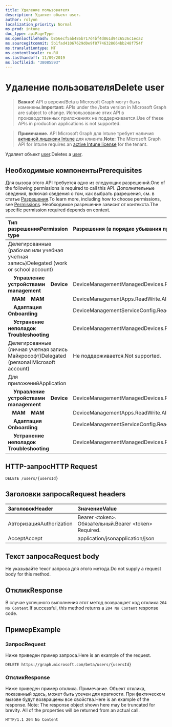 ```yaml
---
title: Удаление пользователя
description: Удаляет объект user.
author: rolyon
localization_priority: Normal
ms.prod: intune
doc_type: apiPageType
ms.openlocfilehash: b856ecf5ab486b717d4bf4d861d94c6536c1eca2
ms.sourcegitcommit: 5b1fad41067629d0e9f87746328664bb248f754f
ms.translationtype: MT
ms.contentlocale: ru-RU
ms.lasthandoff: 11/09/2019
ms.locfileid: "38085593"
---
```

# <a name="delete-user"></a><span data-ttu-id="f207e-103">Удаление пользователя</span><span class="sxs-lookup"><span data-stu-id="f207e-103">Delete user</span></span>

> <span data-ttu-id="f207e-104">**Важно!** API в версии/Beta в Microsoft Graph могут быть изменены.</span><span class="sxs-lookup"><span data-stu-id="f207e-104">**Important:** APIs under the /beta version in Microsoft Graph are subject to change.</span></span> <span data-ttu-id="f207e-105">Использование этих API в производственных приложениях не поддерживается.</span><span class="sxs-lookup"><span data-stu-id="f207e-105">Use of these APIs in production applications is not supported.</span></span>

> <span data-ttu-id="f207e-106">**Примечание.** API Microsoft Graph для Intune требует наличия [активной лицензии Intune](https://go.microsoft.com/fwlink/?linkid=839381) для клиента.</span><span class="sxs-lookup"><span data-stu-id="f207e-106">**Note:** The Microsoft Graph API for Intune requires an [active Intune license](https://go.microsoft.com/fwlink/?linkid=839381) for the tenant.</span></span>

<span data-ttu-id="f207e-107">Удаляет объект [user](../resources/intune-shared-user.md).</span><span class="sxs-lookup"><span data-stu-id="f207e-107">Deletes a [user](../resources/intune-shared-user.md).</span></span>
## <a name="prerequisites"></a><span data-ttu-id="f207e-108">Необходимые компоненты</span><span class="sxs-lookup"><span data-stu-id="f207e-108">Prerequisites</span></span>
<span data-ttu-id="f207e-109">Для вызова этого API требуется одно из следующих разрешений.</span><span class="sxs-lookup"><span data-stu-id="f207e-109">One of the following permissions is required to call this API.</span></span> <span data-ttu-id="f207e-110">Дополнительные сведения, включая сведения о том, как выбрать разрешения, см. в статье [Разрешения](/graph/permissions-reference).</span><span class="sxs-lookup"><span data-stu-id="f207e-110">To learn more, including how to choose permissions, see [Permissions](/graph/permissions-reference).</span></span>  <span data-ttu-id="f207e-111">Необходимое разрешение зависит от контекста.</span><span class="sxs-lookup"><span data-stu-id="f207e-111">The specific permission required depends on context.</span></span>

|<span data-ttu-id="f207e-112">Тип разрешения</span><span class="sxs-lookup"><span data-stu-id="f207e-112">Permission type</span></span>|<span data-ttu-id="f207e-113">Разрешения (в порядке убывания привилегий)</span><span class="sxs-lookup"><span data-stu-id="f207e-113">Permissions (from most to least privileged)</span></span>|
|:---|:---|
|<span data-ttu-id="f207e-114">Делегированные (рабочая или учебная учетная запись)</span><span class="sxs-lookup"><span data-stu-id="f207e-114">Delegated (work or school account)</span></span>||
| <span data-ttu-id="f207e-115">&nbsp; &nbsp; **Управление устройствами**</span><span class="sxs-lookup"><span data-stu-id="f207e-115">&nbsp; &nbsp; **Device management**</span></span> | <span data-ttu-id="f207e-116">DeviceManagementManagedDevices.ReadWrite.All</span><span class="sxs-lookup"><span data-stu-id="f207e-116">DeviceManagementManagedDevices.ReadWrite.All</span></span>|
| <span data-ttu-id="f207e-117">&nbsp;&nbsp; **MAM**</span><span class="sxs-lookup"><span data-stu-id="f207e-117">&nbsp; &nbsp; **MAM**</span></span> | <span data-ttu-id="f207e-118">DeviceManagementApps.ReadWrite.All</span><span class="sxs-lookup"><span data-stu-id="f207e-118">DeviceManagementApps.ReadWrite.All</span></span>|
| <span data-ttu-id="f207e-119">&nbsp; &nbsp; **Адаптация**</span><span class="sxs-lookup"><span data-stu-id="f207e-119">&nbsp; &nbsp; **Onboarding**</span></span> | <span data-ttu-id="f207e-120">DeviceManagementServiceConfig.ReadWrite.All</span><span class="sxs-lookup"><span data-stu-id="f207e-120">DeviceManagementServiceConfig.ReadWrite.All</span></span>|
| <span data-ttu-id="f207e-121">&nbsp; &nbsp; **Устранение неполадок**</span><span class="sxs-lookup"><span data-stu-id="f207e-121">&nbsp; &nbsp; **Troubleshooting**</span></span> | <span data-ttu-id="f207e-122">DeviceManagementManagedDevices.ReadWrite.All</span><span class="sxs-lookup"><span data-stu-id="f207e-122">DeviceManagementManagedDevices.ReadWrite.All</span></span>|
|<span data-ttu-id="f207e-123">Делегированные (личная учетная запись Майкрософт)</span><span class="sxs-lookup"><span data-stu-id="f207e-123">Delegated (personal Microsoft account)</span></span>|<span data-ttu-id="f207e-124">Не поддерживается.</span><span class="sxs-lookup"><span data-stu-id="f207e-124">Not supported.</span></span>|
|<span data-ttu-id="f207e-125">Для приложений</span><span class="sxs-lookup"><span data-stu-id="f207e-125">Application</span></span>||
| <span data-ttu-id="f207e-126">&nbsp; &nbsp; **Управление устройствами**</span><span class="sxs-lookup"><span data-stu-id="f207e-126">&nbsp; &nbsp; **Device management**</span></span> | <span data-ttu-id="f207e-127">DeviceManagementManagedDevices.ReadWrite.All</span><span class="sxs-lookup"><span data-stu-id="f207e-127">DeviceManagementManagedDevices.ReadWrite.All</span></span>|
| <span data-ttu-id="f207e-128">&nbsp;&nbsp; **MAM**</span><span class="sxs-lookup"><span data-stu-id="f207e-128">&nbsp; &nbsp; **MAM**</span></span> | <span data-ttu-id="f207e-129">DeviceManagementApps.ReadWrite.All</span><span class="sxs-lookup"><span data-stu-id="f207e-129">DeviceManagementApps.ReadWrite.All</span></span>|
| <span data-ttu-id="f207e-130">&nbsp; &nbsp; **Адаптация**</span><span class="sxs-lookup"><span data-stu-id="f207e-130">&nbsp; &nbsp; **Onboarding**</span></span> | <span data-ttu-id="f207e-131">DeviceManagementServiceConfig.ReadWrite.All</span><span class="sxs-lookup"><span data-stu-id="f207e-131">DeviceManagementServiceConfig.ReadWrite.All</span></span>|
| <span data-ttu-id="f207e-132">&nbsp; &nbsp; **Устранение неполадок**</span><span class="sxs-lookup"><span data-stu-id="f207e-132">&nbsp; &nbsp; **Troubleshooting**</span></span> | <span data-ttu-id="f207e-133">DeviceManagementManagedDevices.ReadWrite.All</span><span class="sxs-lookup"><span data-stu-id="f207e-133">DeviceManagementManagedDevices.ReadWrite.All</span></span>|

## <a name="http-request"></a><span data-ttu-id="f207e-134">HTTP-запрос</span><span class="sxs-lookup"><span data-stu-id="f207e-134">HTTP Request</span></span>

<!-- {
  "blockType": "ignored"
}
-->
``` http
DELETE /users/{usersId}
```

## <a name="request-headers"></a><span data-ttu-id="f207e-135">Заголовки запроса</span><span class="sxs-lookup"><span data-stu-id="f207e-135">Request headers</span></span>

|<span data-ttu-id="f207e-136">Заголовок</span><span class="sxs-lookup"><span data-stu-id="f207e-136">Header</span></span>|<span data-ttu-id="f207e-137">Значение</span><span class="sxs-lookup"><span data-stu-id="f207e-137">Value</span></span>|
|:---|:---|
|<span data-ttu-id="f207e-138">Авторизация</span><span class="sxs-lookup"><span data-stu-id="f207e-138">Authorization</span></span>|<span data-ttu-id="f207e-139">Bearer &lt;token&gt;. Обязательный.</span><span class="sxs-lookup"><span data-stu-id="f207e-139">Bearer &lt;token&gt; Required.</span></span>|
|<span data-ttu-id="f207e-140">Accept</span><span class="sxs-lookup"><span data-stu-id="f207e-140">Accept</span></span>|<span data-ttu-id="f207e-141">application/json</span><span class="sxs-lookup"><span data-stu-id="f207e-141">application/json</span></span>|

## <a name="request-body"></a><span data-ttu-id="f207e-142">Текст запроса</span><span class="sxs-lookup"><span data-stu-id="f207e-142">Request body</span></span>

<span data-ttu-id="f207e-143">Не указывайте текст запроса для этого метода.</span><span class="sxs-lookup"><span data-stu-id="f207e-143">Do not supply a request body for this method.</span></span>

## <a name="response"></a><span data-ttu-id="f207e-144">Отклик</span><span class="sxs-lookup"><span data-stu-id="f207e-144">Response</span></span>

<span data-ttu-id="f207e-145">В случае успешного выполнения этот метод возвращает код отклика `204 No Content`.</span><span class="sxs-lookup"><span data-stu-id="f207e-145">If successful, this method returns a `204 No Content` response code.</span></span>

## <a name="example"></a><span data-ttu-id="f207e-146">Пример</span><span class="sxs-lookup"><span data-stu-id="f207e-146">Example</span></span>

### <a name="request"></a><span data-ttu-id="f207e-147">Запрос</span><span class="sxs-lookup"><span data-stu-id="f207e-147">Request</span></span>

<span data-ttu-id="f207e-148">Ниже приведен пример запроса.</span><span class="sxs-lookup"><span data-stu-id="f207e-148">Here is an example of the request.</span></span>

``` http
DELETE https://graph.microsoft.com/beta/users/{usersId}
```

### <a name="response"></a><span data-ttu-id="f207e-149">Отклик</span><span class="sxs-lookup"><span data-stu-id="f207e-149">Response</span></span>

<span data-ttu-id="f207e-p103">Ниже приведен пример отклика. Примечание. Объект отклика, показанный здесь, может быть усечен для краткости. При фактическом вызове будут возвращены все свойства.</span><span class="sxs-lookup"><span data-stu-id="f207e-p103">Here is an example of the response. Note: The response object shown here may be truncated for brevity. All of the properties will be returned from an actual call.</span></span>

``` http
HTTP/1.1 204 No Content
```












